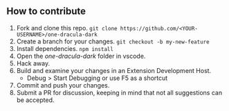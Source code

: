 ## How to contribute

1. Fork and clone this repo. `git clone https://github.com/<YOUR-USERNAME>/one-dracula-dark`
2. Create a branch for your changes. `git checkout -b my-new-feature`
3. Install dependencies. `npm install`
4. Open the _one-dracula-dark_ folder in vscode.
5. Hack away.
6. Build and examine your changes in an Extension Development Host.
   - Debug > Start Debugging or use F5 as a shortcut
7. Commit and push your changes.
8. Submit a PR for discussion, keeping in mind that not all suggestions can be accepted.
